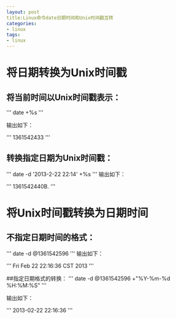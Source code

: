 ```yaml
---
layout: post
title:Linux命令date日期时间和Unix时间戳互转
categories:
- linux
tags:
- linux
---
```


# 将日期转换为Unix时间戳
## 将当前时间以Unix时间戳表示：

'''
date +%s
'''

输出如下：

'''
1361542433
'''
## 转换指定日期为Unix时间戳：

'''
date -d '2013-2-22 22:14' +%s
'''
输出如下：

'''
1361542440B.
'''

# 将Unix时间戳转换为日期时间

## 不指定日期时间的格式：

'''
date -d @1361542596
'''
输出如下：

'''
Fri Feb 22 22:16:36 CST 2013 
'''

##指定日期格式的转换：
'''
date -d @1361542596 +"%Y-%m-%d %H:%M:%S"
'''

输出如下：

'''
2013-02-22 22:16:36
'''
